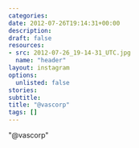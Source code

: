 ```yaml
---
categories:
date: 2012-07-26T19:14:31+00:00
description:
draft: false
resources:
- src: 2012-07-26_19-14-31_UTC.jpg
  name: "header"
layout: instagram
options:
  unlisted: false
stories:
subtitle:
title: "@vascorp"
tags: []
---
```


"@vascorp"
